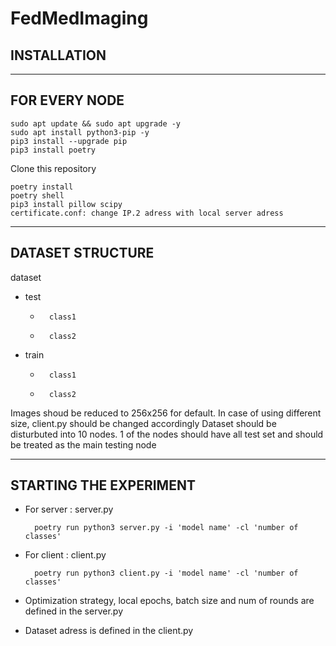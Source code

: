 # FedMedImaging


## INSTALLATION 
-----------------------------------
FOR EVERY NODE
-----------------------------------
	sudo apt update && sudo apt upgrade -y
	sudo apt install python3-pip -y
	pip3 install --upgrade pip
	pip3 install poetry

Clone this repository

 	poetry install
	poetry shell
	pip3 install pillow scipy
	certificate.conf: change IP.2 adress with local server adress

-----------------------------------
DATASET STRUCTURE
-----------------------------------
dataset
-  	test
	-		class1
	-		class2
-	train
	-		class1
	-		class2

Images shoud be reduced to 256x256 for default. In case of using different size, client.py should be changed accordingly
Dataset should be disturbuted into 10 nodes. 1 of the nodes should have all test set and should be treated as the main testing node


-----------------------------------
STARTING THE EXPERIMENT
-----------------------------------
- For server : server.py
		
		poetry run python3 server.py -i 'model name' -cl 'number of classes'
- For client : client.py

		poetry run python3 client.py -i 'model name' -cl 'number of classes'
- Optimization strategy, local epochs, batch size and num of rounds are defined in the server.py
- Dataset adress is defined in the client.py




